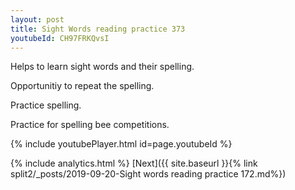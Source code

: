 ```yaml
---
layout: post
title: Sight Words reading practice 373
youtubeId: CH97FRKQvsI
---
```

 
 
Helps to learn sight words and their spelling.

Opportunitiy to repeat the spelling. 

Practice spelling. 
 
Practice for spelling bee competitions. 
 
{% include youtubePlayer.html id=page.youtubeId %}
 
 
{% include analytics.html %} 
[Next]({{ site.baseurl }}{% link  split2/_posts/2019-09-20-Sight words reading practice 172.md%})
 
